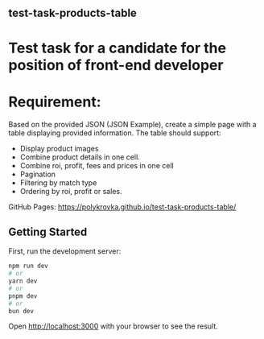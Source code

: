 ## test-task-products-table
# Test task for a candidate for the position of front-end developer

# Requirement:

Based on the provided JSON (JSON Example), create a simple page with a table displaying provided information.
The table should support:
* Display product images
* Combine product details in one cell.
* Combine roi, profit, fees and prices in one cell
* Pagination
* Filtering by match type
* Ordering by roi, profit or sales.


GitHub Pages: https://polykrovka.github.io/test-task-products-table/

## Getting Started

First, run the development server:

```bash
npm run dev
# or
yarn dev
# or
pnpm dev
# or
bun dev
```

Open [http://localhost:3000](http://localhost:3000) with your browser to see the result.
